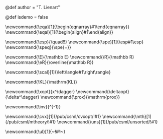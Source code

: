 <!-- Add here the global variables -->
@def author = "T. Lienart"

<!-- any non default judoc var must be pre-defined here with the right type -->
@def isdemo = false

<!-- Add here your commands that you'd like to use throughout  -->
\newcommand{\eqa}[1]{\begin{eqnarray}#1\end{eqnarray}}
\newcommand{\eqal}[1]{\begin{align}#1\end{align}}

\newcommand{\esp}{\quad\!\!}
\newcommand{\spe}[1]{\esp#1\esp}
\newcommand{\speq}{\spe{=}}

\newcommand{\E}{\mathbb E}
\newcommand{\R}{\mathbb R}
\newcommand{\eR}{\overline{\mathbb R}}

\newcommand{\scal}[1]{\left\langle#1\right\rangle}

<!-- ABI specific -->
\newcommand{\KL}{\mathrm{KL}}

<!-- optimisation specific -->
\newcommand{\xopt}{x^\dagger}
\newcommand{\deltaopt}{\delta^\dagger}
\newcommand{\prox}{\mathrm{prox}}

<!-- matrix theory specific -->
\newcommand{\inv}{^{-1}}

<!-- in-text replacements -->
\newcommand{\cvx}[1]{/pub/csml/cvxopt/!#1}
\newcommand{\mth}[1]{/pub/csml/mtheory/!#1}
\newcommand{\uns}[1]{/pub/csml/unsorted/!#1}

<!-- Text decoration -->
\newcommand{\ul}[1]{~~~<span id=underline>!#1</span>~~~}
